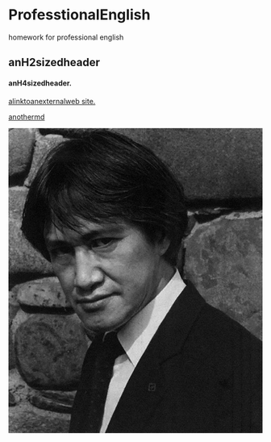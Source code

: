 # ProfesstionalEnglish
homework for professional english

##  anH2sizedheader

#### anH4sizedheader.

[alinktoanexternalweb site.](https://www.baidu.com)

[anothermd](https://github.com/PaofYueng/ProfesstionalEnglish/blob/main/another.md)

![](https://github.com/PaofYueng/ProfesstionalEnglish/blob/main/apicture.jpg)